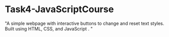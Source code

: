 # Task4-JavaScriptCourse
"A simple webpage with interactive buttons to change and reset text styles. Built using HTML, CSS, and JavaScript . "

